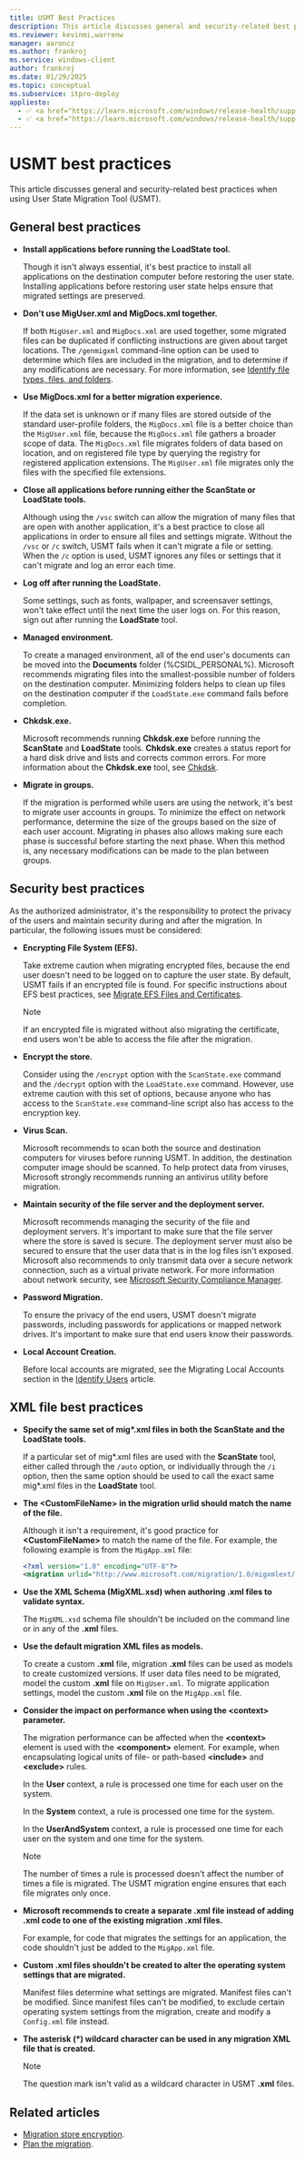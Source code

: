 ```yaml
---
title: USMT Best Practices
description: This article discusses general and security-related best practices when using User State Migration Tool (USMT).
ms.reviewer: kevinmi,warrenw
manager: aaroncz
ms.author: frankroj
ms.service: windows-client
author: frankroj
ms.date: 01/29/2025
ms.topic: conceptual
ms.subservice: itpro-deploy
appliesto:
  - ✅ <a href="https://learn.microsoft.com/windows/release-health/supported-versions-windows-client" target="_blank">Windows 11</a>
  - ✅ <a href="https://learn.microsoft.com/windows/release-health/supported-versions-windows-client" target="_blank">Windows 10</a>
---
```


# USMT best practices

This article discusses general and security-related best practices when using User State Migration Tool (USMT).

## General best practices

- **Install applications before running the LoadState tool.**

  Though it isn't always essential, it's best practice to install all applications on the destination computer before restoring the user state. Installing applications before restoring user state helps ensure that migrated settings are preserved.

- **Don't use MigUser.xml and MigDocs.xml together.**

  If both `MigUser.xml` and `MigDocs.xml` are used together, some migrated files can be duplicated if conflicting instructions are given about target locations. The `/genmigxml` command-line option can be used to determine which files are included in the migration, and to determine if any modifications are necessary. For more information, see [Identify file types, files, and folders](usmt-identify-file-types-files-and-folders.md).

- **Use MigDocs.xml for a better migration experience.**

  If the data set is unknown or if many files are stored outside of the standard user-profile folders, the `MigDocs.xml` file is a better choice than the `MigUser.xml` file, because the `MigDocs.xml` file gathers a broader scope of data. The `MigDocs.xml` file migrates folders of data based on location, and on registered file type by querying the registry for registered application extensions. The `MigUser.xml` file migrates only the files with the specified file extensions.

- **Close all applications before running either the ScanState or LoadState tools.**

  Although using the `/vsc` switch can allow the migration of many files that are open with another application, it's a best practice to close all applications in order to ensure all files and settings migrate. Without the `/vsc` or `/c` switch, USMT fails when it can't migrate a file or setting. When the `/c` option is used, USMT ignores any files or settings that it can't migrate and log an error each time.

- **Log off after running the LoadState.**

  Some settings, such as fonts, wallpaper, and screensaver settings, won't take effect until the next time the user logs on. For this reason, sign out after running the **LoadState** tool.

- **Managed environment.**

  To create a managed environment, all of the end user's documents can be moved into the **Documents** folder (%CSIDL\_PERSONAL%). Microsoft recommends migrating files into the smallest-possible number of folders on the destination computer. Minimizing folders helps to clean up files on the destination computer if the `LoadState.exe` command fails before completion.

- **Chkdsk.exe.**

  Microsoft recommends running **Chkdsk.exe** before running the **ScanState** and **LoadState** tools. **Chkdsk.exe** creates a status report for a hard disk drive and lists and corrects common errors. For more information about the **Chkdsk.exe** tool, see [Chkdsk](/windows-server/administration/windows-commands/chkdsk).

- **Migrate in groups.**

  If the migration is performed while users are using the network, it's best to migrate user accounts in groups. To minimize the effect on network performance, determine the size of the groups based on the size of each user account. Migrating in phases also allows making sure each phase is successful before starting the next phase. When this method is, any necessary modifications can be made to the plan between groups.

## Security best practices

As the authorized administrator, it's the responsibility to protect the privacy of the users and maintain security during and after the migration. In particular, the following issues must be considered:

- **Encrypting File System (EFS).**

  Take extreme caution when migrating encrypted files, because the end user doesn't need to be logged on to capture the user state. By default, USMT fails if an encrypted file is found. For specific instructions about EFS best practices, see [Migrate EFS Files and Certificates](usmt-migrate-efs-files-and-certificates.md).

  > [!NOTE]
  >
  > If an encrypted file is migrated without also migrating the certificate, end users won't be able to access the file after the migration.

- **Encrypt the store.**

  Consider using the `/encrypt` option with the `ScanState.exe` command and the `/decrypt` option with the `LoadState.exe` command. However, use extreme caution with this set of options, because anyone who has access to the `ScanState.exe` command-line script also has access to the encryption key.

- **Virus Scan.**

  Microsoft recommends to scan both the source and destination computers for viruses before running USMT. In addition, the destination computer image should be scanned. To help protect data from viruses, Microsoft strongly recommends running an antivirus utility before migration.

- **Maintain security of the file server and the deployment server.**

  Microsoft recommends managing the security of the file and deployment servers. It's important to make sure that the file server where the store is saved is secure. The deployment server must also be secured to ensure that the user data that is in the log files isn't exposed. Microsoft also recommends to only transmit data over a secure network connection, such as a virtual private network. For more information about network security, see [Microsoft Security Compliance Manager](https://www.microsoft.com/download/details.aspx?id=53353).

- **Password Migration.**

  To ensure the privacy of the end users, USMT doesn't migrate passwords, including passwords for applications or mapped network drives. It's important to make sure that end users know their passwords.

- **Local Account Creation.**

  Before local accounts are migrated, see the Migrating Local Accounts section in the [Identify Users](usmt-identify-users.md) article.

## XML file best practices

- **Specify the same set of mig\*.xml files in both the ScanState and the LoadState tools.**

  If a particular set of mig\*.xml files are used with the **ScanState** tool, either called through the `/auto` option, or individually through the `/i` option, then the same option should be used to call the exact same mig\*.xml files in the **LoadState** tool.

- **The \<CustomFileName\> in the migration urlid should match the name of the file.**

  Although it isn't a requirement, it's good practice for **\<CustomFileName\>** to match the name of the file. For example, the following example is from the `MigApp.xml` file:

  ```xml
  <?xml version="1.0" encoding="UTF-8"?>
  <migration urlid="http://www.microsoft.com/migration/1.0/migxmlext/migapp">
  ```

- **Use the XML Schema (MigXML.xsd) when authoring .xml files to validate syntax.**

  The `MigXML.xsd` schema file shouldn't be included on the command line or in any of the **.xml** files.

- **Use the default migration XML files as models.**

  To create a custom **.xml** file, migration **.xml** files can be used as models to create customized versions. If user data files need to be migrated, model the custom **.xml** file on `MigUser.xml`. To migrate application settings, model the custom **.xml** file on the `MigApp.xml` file.

- **Consider the impact on performance when using the \<context\> parameter.**

  The migration performance can be affected when the **\<context\>** element is used with the **\<component\>** element. For example, when encapsulating logical units of file- or path-based **\<include\>** and **\<exclude\>** rules.

  In the **User** context, a rule is processed one time for each user on the system.

  In the **System** context, a rule is processed one time for the system.

  In the **UserAndSystem** context, a rule is processed one time for each user on the system and one time for the system.

  > [!NOTE]
  >
  > The number of times a rule is processed doesn't affect the number of times a file is migrated. The USMT migration engine ensures that each file migrates only once.

- **Microsoft recommends to create a separate .xml file instead of adding .xml code to one of the existing migration .xml files.**

  For example, for code that migrates the settings for an application, the code shouldn't just be added to the `MigApp.xml` file.

- **Custom .xml files shouldn't be created to alter the operating system settings that are migrated.**

  Manifest files determine what settings are migrated. Manifest files can't be modified. Since manifest files can't be modified, to exclude certain operating system settings from the migration, create and modify a `Config.xml` file instead.

- **The asterisk (\*) wildcard character can be used in any migration XML file that is created.**

  > [!NOTE]
  >
  > The question mark isn't valid as a wildcard character in USMT **.xml** files.

## Related articles

- [Migration store encryption](usmt-migration-store-encryption.md).
- [Plan the migration](usmt-plan-your-migration.md).
